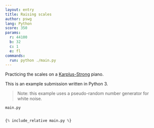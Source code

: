 ```yaml
---
layout: entry
title: Raising scales
author: pswg
lang: Python
score: 350
params:
  r: 44100
  b: 32
  c: 1
  e: fl
commands:
  run: python ./main.py
---
```


Practicing the scales on a [Karplus-Strong](https://en.wikipedia.org/wiki/Karplus%E2%80%93Strong_string_synthesis) piano.

This is an example submission written in Python 3.

> Note: this example uses a pseudo-random number generator for white noise.

`main.py`
```py

{% include_relative main.py %}

```
